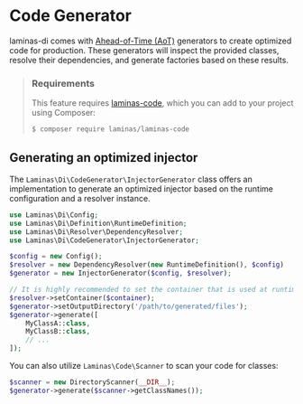 # Code Generator

laminas-di comes with [Ahead-of-Time (AoT)](https://en.wikipedia.org/wiki/Ahead-of-time_compilation)
generators to create optimized code for production. These generators will
inspect the provided classes, resolve their dependencies, and generate factories
based on these results.

> ### Requirements
>
> This feature requires [laminas-code](https://docs.laminas.dev/laminas-code/),
> which you can add to your project using Composer:
>
> ```bash
> $ composer require laminas/laminas-code
> ```

## Generating an optimized injector

The `Laminas\Di\CodeGenerator\InjectorGenerator` class offers an implementation to
generate an optimized injector based on the runtime configuration and a resolver
instance.

```php
use Laminas\Di\Config;
use Laminas\Di\Definition\RuntimeDefinition;
use Laminas\Di\Resolver\DependencyResolver;
use Laminas\Di\CodeGenerator\InjectorGenerator;

$config = new Config();
$resolver = new DependencyResolver(new RuntimeDefinition(), $config)
$generator = new InjectorGenerator($config, $resolver);

// It is highly recommended to set the container that is used at runtime:
$resolver->setContainer($container);
$generator->setOutputDirectory('/path/to/generated/files');
$generator->generate([
    MyClassA::class,
    MyClassB::class,
    // ...
]);
```

You can also utilize `Laminas\Code\Scanner` to scan your code for classes:

```php
$scanner = new DirectoryScanner(__DIR__);
$generator->generate($scanner->getClassNames());
```
